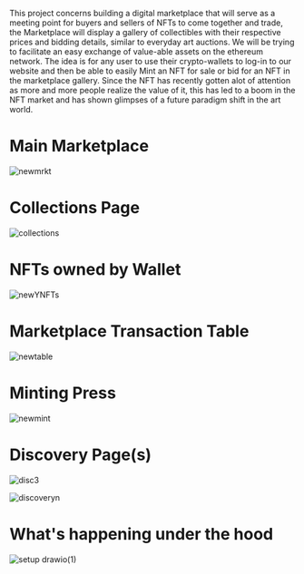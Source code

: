 This project concerns building a digital marketplace that will serve as a meeting point for buyers and sellers of NFTs to come together and trade, the Marketplace will display a gallery of collectibles with their respective prices
and bidding details, similar to everyday art auctions. We will be trying to facilitate an easy exchange of value-able assets on the ethereum network. The idea is for any user to use their crypto-wallets to log-in to our website
and then be able to easily Mint an NFT for sale or bid for an NFT in the marketplace gallery. Since the NFT has recently gotten alot of attention as more and more people realize the value of it, this has led to a boom in the
NFT market and has shown glimpses of a future paradigm shift in the art world.
# Main Marketplace
![newmrkt](https://github.com/infocrusader/NFT-Marketplace/assets/61936287/e94c30aa-505c-4afc-98d6-d2e28111b00b)

# Collections Page
![collections](https://github.com/infocrusader/NFT-Marketplace/assets/61936287/424ade9d-e545-4db0-a874-26d574a64339)

# NFTs owned by Wallet
![newYNFTs](https://github.com/infocrusader/NFT-Marketplace/assets/61936287/17caf567-c89b-4457-a7b1-6e8400599d33)

# Marketplace Transaction Table 
![newtable](https://github.com/infocrusader/NFT-Marketplace/assets/61936287/bc65d631-3b18-48da-ac9b-749fde708972)

# Minting Press
![newmint](https://github.com/infocrusader/NFT-Marketplace/assets/61936287/be35cf1b-734e-4939-8dd3-21a98591bf25)

# Discovery Page(s)
![disc3](https://github.com/infocrusader/NFT-Marketplace/assets/61936287/17f69ba9-f111-4ca2-bc8f-067467e6c4f5)

![discoveryn](https://github.com/infocrusader/NFT-Marketplace/assets/61936287/3080b237-1999-475a-a863-f8aefa4f9590)

# What's happening under the hood
![setup drawio(1)](https://github.com/infocrusader/NFT-Marketplace/assets/61936287/eaf63afd-df12-4fda-ac14-c07b0fbfa082)
